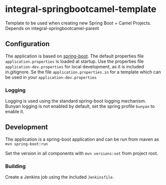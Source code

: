 integral-springbootcamel-template
=================================

Template to be used when creating new Spring Boot + Camel Projects.
Depends on integral-springbootcamel-parent

## Configuration

The application is based on [spring-boot](https://projects.spring.io/spring-boot/).
The default properties file `application.properties` is loaded at startup. 
Use the properties file `application-dev.properties` for local development, as it is included in.gitignore.
Se the file `application.properties.in` for a template which can be used in your `application-dev.properties`

### Logging

Logging is used using the standard spring-boot logging mechanism. Bunyan logging is not enabled by default,
set the spring profile `bunyan` to enable it.

## Development

The application is a spring-boot application and can be run from maven as `mvn spring-boot:run`

Set the version in all components with `mvn versions:set` from project root.

### Building

Create a Jenkins job using the included `Jenkinsfile`.
